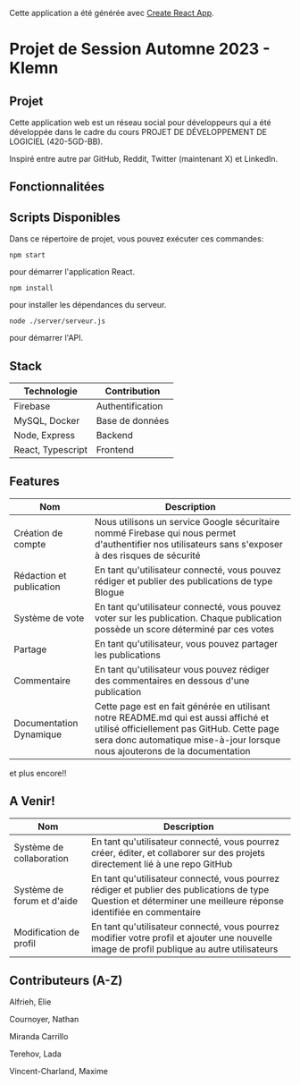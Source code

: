 

Cette application a été générée avec  [Create React App](https://github.com/facebook/create-react-app).

# Projet de Session Automne 2023 - Klemn

## Projet

Cette application web est un réseau social pour développeurs qui a été développée dans le cadre du cours PROJET DE DÉVELOPPEMENT DE LOGICIEL (420-5GD-BB). 

Inspiré entre autre par GitHub, Reddit, Twitter (maintenant X) et LinkedIn. 

## Fonctionnalitées


## Scripts Disponibles

Dans ce répertoire de projet, vous pouvez exécuter ces commandes:

    npm start

pour démarrer l'application React.

    npm install

pour installer les dépendances du serveur.

    node ./server/serveur.js

pour démarrer l'API.

## Stack

| Technologie | Contribution |
| - | - |
| Firebase | Authentification |
| MySQL, Docker | Base de données |
| Node, Express | Backend |
| React, Typescript | Frontend |

## Features

| Nom | Description |
| - | - |
| Création de compte | Nous utilisons un service Google sécuritaire nommé Firebase qui nous permet d'authentifier nos utilisateurs sans s'exposer à des risques de sécurité |
| Rédaction et publication | En tant qu'utilisateur connecté, vous pouvez rédiger et publier des publications de type Blogue |
| Système de vote | En tant qu'utilisateur connecté, vous pouvez voter sur les publication. Chaque publication possède un score déterminé par ces votes |
| Partage | En tant qu'utilisateur, vous pouvez partager les publications |
| Commentaire | En tant qu'utilisateur vous pouvez rédiger des commentaires en dessous d'une publication |
| Documentation Dynamique | Cette page est en fait générée en utilisant notre README.md qui est aussi affiché et utilisé officiellement pas GitHub. Cette page sera donc automatique mise-à-jour lorsque nous ajouterons de la documentation |

et plus encore!!

## A Venir!

| Nom | Description |
| - | - |
| Système de collaboration | En tant qu'utilisateur connecté, vous pourrez créer, éditer, et collaborer sur des projets directement lié à une repo GitHub |
| Système de forum et d'aide | En tant qu'utilisateur connecté, vous pourrez rédiger et publier des publications de type Question et déterminer une meilleure réponse identifiée en commentaire |
| Modification de profil | En tant qu'utilisateur connecté, vous pourrez modifier votre profil et ajouter une nouvelle image de profil publique au autre utilisateurs |

## Contributeurs (A-Z)

Alfrieh, Elie

Cournoyer, Nathan

Miranda Carrillo

Terehov, Lada

Vincent-Charland, Maxime 
